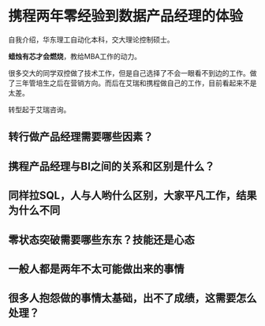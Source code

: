 # 携程两年零经验到数据产品经理的体验

自我介绍，华东理工自动化本科，交大理论控制硕士。

**蜡烛有芯才会燃烧**，教给MBA工作的动力。

很多交大的同学双控做了技术工作，但是自己选择了不会一眼看不到边的工作。做了三年管培生之后在营销方向。而后在艾瑞和携程做自己的工作，目前看起来不是太差。


转型起于艾瑞咨询。

















## 转行做产品经理需要哪些因素？



## 携程产品经理与BI之间的关系和区别是什么？



## 同样拉SQL，人与人哟什么区别，大家平凡工作，结果为什么不同



## 零状态突破需要哪些东东？技能还是心态



## 一般人都是两年不太可能做出来的事情




## 很多人抱怨做的事情太基础，出不了成绩，这需要怎么处理？








































































































































